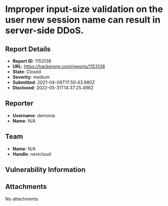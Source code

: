 # Improper input-size validation on the user new session name can result in server-side DDoS.

## Report Details
- **Report ID**: 1153138
- **URL**: https://hackerone.com/reports/1153138
- **State**: Closed
- **Severity**: medium
- **Submitted**: 2021-04-06T17:50:43.980Z
- **Disclosed**: 2022-05-31T14:37:25.496Z

## Reporter
- **Username**: demonia
- **Name**: N/A

## Team
- **Name**: N/A
- **Handle**: nextcloud

## Vulnerability Information


## Attachments
No attachments
